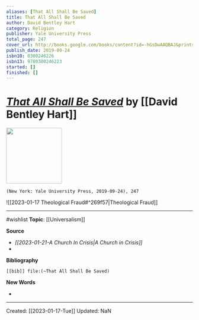 ```yaml
---
aliases: [That All Shall Be Saved]
title: That All Shall Be Saved
author: David Bentley Hart
category: Religion
publisher: Yale University Press
total_page: 247
cover_url: http://books.google.com/books/content?id=-hGsDwAAQBAJ&printsec=frontcover&img=1&zoom=1&edge=curl&source=gbs_api
publish_date: 2019-09-24
isbn10: 0300246226
isbn13: 9780300246223
started: []
finished: []
---
```

# *[That All Shall Be Saved]()* by [[David Bentley Hart]]

<img src="http://books.google.com/books/content?id=-hGsDwAAQBAJ&printsec=frontcover&img=1&zoom=1&edge=curl&source=gbs_api" width=150>

`(New York: Yale University Press, 2019-09-24), 247`

![[2023-01-17 Theological Fraud#^269f57|Theological Fraud]]

--- 
#wishlist
**Topic**: [[Universalism]]

**Source**
- *[[2023-01-21-A Church In Crisis|A Church in Crisis]]*
- 


**Bibliography**

```query
[[bib]] file:(~That All Shall Be Saved)
```
 

**New Words**

- 

---
Created: [[2023-01-17-Tue]]
Updated: NaN
